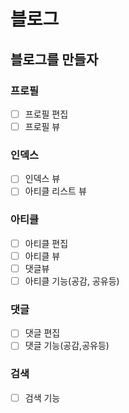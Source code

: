 # 블로그

## 블로그를 만들자

### 프로필

- [ ] 프로필 편집
- [ ] 프로필 뷰

### 인덱스

- [ ] 인덱스 뷰
- [ ] 아티클 리스트 뷰

### 아티클

- [ ] 아티클 편집
- [ ] 아티클 뷰
- [ ] 댓글뷰
- [ ] 아티클 기능(공감, 공유등)

### 댓글

- [ ] 댓글 편집
- [ ] 댓글 기능(공감,공유등)

### 검색

- [ ] 검색 기능
